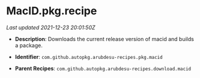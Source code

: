 # MacID.pkg.recipe

_Last updated 2021-12-23 20:01:50Z_

- **Description**: Downloads the current release version of macid and builds a package.

- **Identifier**: `com.github.autopkg.arubdesu-recipes.pkg.macid`

- **Parent Recipes**: `com.github.autopkg.arubdesu-recipes.download.macid`
